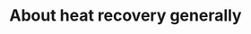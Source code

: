 ---
layout: link
link_url: https://www.architecturelab.net/how-heat-recovery-systems-work/
title: About heat recovery generally
source: Architecture Lab (magazine)
card: Improve or install extractor fans
petal: 
task: 
---